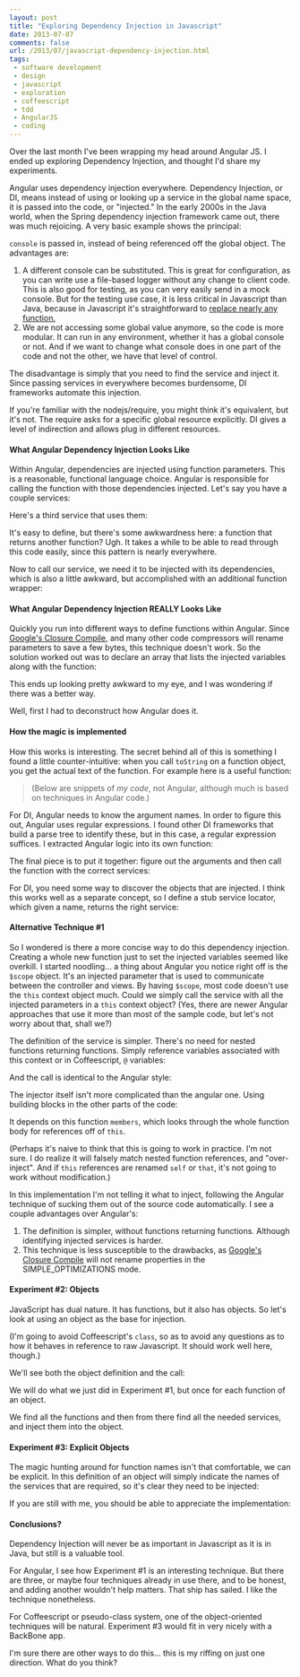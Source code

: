 ```yaml
---
layout: post
title: "Exploring Dependency Injection in Javascript"
date: 2013-07-07
comments: false
url: /2013/07/javascript-dependency-injection.html
tags:
 - software development
 - design
 - javascript
 - exploration
 - coffeescript
 - tdd
 - AngularJS
 - coding
---
```


Over the last month I've been wrapping my head around Angular JS. I ended up exploring Dependency Injection, and thought I'd share my experiments.

Angular uses dependency injection everywhere. Dependency Injection, or DI, means instead of using or looking up a service in the global name space, it is passed into the code, or "injected." In the early 2000s in the Java world, when the Spring dependency injection framework came out, there was much rejoicing. A very basic example shows the principal:

<script src="https://gist.github.com/ndp/5915878.js?file=example.coffee"></script>

`console` is passed in, instead of being referenced off the global object. The advantages are:

1. A different console can be substituted. This is great for configuration, as you can write use a file-based logger without any change to client code. This is also good for testing, as you can very easily send in a mock console. But for the testing use case, it is less critical in Javascript than Java, because in Javascript it's straightforward to [replace nearly any function.](https://github.com/pivotal/jasmine/wiki/Spies)
2. We are not accessing some global value anymore, so the code is more modular. It can run in any environment, whether it has a global console or not. And if we want to change what console does in one part of the code and not the other, we have that level of control.

The disadvantage is simply that you need to find the service and inject it. Since passing services in everywhere becomes burdensome, DI frameworks automate this injection.

If you're familiar with the nodejs/require, you might think it's equivalent, but it's not. The require asks for a specific global resource explicitly. DI gives a level of indirection and allows plug in different resources.

 
#### What Angular Dependency Injection Looks Like

Within Angular, dependencies are injected using function parameters. This is a reasonable, functional language choice. Angular is responsible for calling the function with those dependencies injected. Let's say you have a couple services: <script src="https://gist.github.com/ndp/5915878.js?file=services.coffee"></script>

Here's a third service that uses them:

<script src="https://gist.github.com/ndp/5915878.js?file=angularStyleService.coffee"></script>

It's easy to define, but there's some awkwardness here: a function that returns another function? Ugh. It takes a while to be able to read through this code easily, since this pattern is nearly everywhere.

Now to call our service, we need it to be injected with its dependencies, which is also a little awkward, but accomplished with an additional function wrapper:

 <script src="https://gist.github.com/ndp/5915878.js?file=angularStyleInjectorSpec.coffee"></script> 
#### What Angular Dependency Injection REALLY Looks Like

Quickly you run into different ways to define functions within Angular. Since [Google's Closure Compile](https://developers.google.com/closure/compiler/docs/compilation_levels), and many other code compressors will rename parameters to save a few bytes, this technique doesn't work. So the solution worked out was to declare an array that lists the injected variables along with the function:

<script src="https://gist.github.com/ndp/5915878.js?file=angularStyle2.coffee"></script>

This ends up looking pretty awkward to my eye, and I was wondering if there was a better way.

Well, first I had to deconstruct how Angular does it.

#### How the magic is implemented

How this works is interesting. The secret behind all of this is something I found a little counter-intuitive: when you call `toString` on a function object, you get the actual text of the function. For example here is a useful function:

 <script src="https://gist.github.com/ndp/5915878.js?file=fnTextWithoutComments.coffee"></script> 

> (Below are snippets of _my code_, not Angular, although much is based on techniques in Angular code.)

For DI, Angular needs to know the argument names. In order to figure this out, Angular uses regular expressions. I found other DI frameworks that build a parse tree to identify these, but in this case, a regular expression suffices. I extracted Angular logic into its own function:

 <script src="https://gist.github.com/ndp/5915878.js?file=argumentNames.coffee"></script>

The final piece is to put it together: figure out the arguments and then call the function with the correct services:

 <script src="https://gist.github.com/ndp/5915878.js?file=angularStyleInjector.coffee"></script> 

For DI, you need some way to discover the objects that are injected. I think this works well as a separate concept, so I define a stub service locator, which given a name, returns the right service:

 <script src="https://gist.github.com/ndp/5915878.js?file=serviceLocator.coffee"></script>
#### Alternative Technique #1
 

So I wondered is there a more concise way to do this dependency injection. Creating a whole new function just to set the injected variables seemed like overkill. I started noodling... a thing about Angular you notice right off is the `$scope` object. It's an injected parameter that is used to communicate between the controller and views. By having `$scope`, most code doesn't use the `this` context object much. Could we simply call the service with all the injected parameters in a `this` context object? (Yes, there are newer Angular approaches that use it more than most of the sample code, but let's not worry about that, shall we?)

The definition of the service is simpler. There's no need for nested functions returning functions. Simply reference variables associated with this context or in Coffeescript, `@` variables:

 <script src="https://gist.github.com/ndp/5915878.js?file=contextStyleInjectorService.coffee"></script> 

And the call is identical to the Angular style:

 <script src="https://gist.github.com/ndp/5915878.js?file=contextStyleInjectorCall.coffee"></script>

The injector itself isn't more complicated than the angular one. Using building blocks in the other parts of the code:

 <script src="https://gist.github.com/ndp/5915878.js?file=contextStyleInjector.coffee"></script> 

It depends on this function `members`, which looks through the whole function body for references off of `this`.

<script src="https://gist.github.com/ndp/5915878.js?file=members.coffee"></script> 

(Perhaps it's naive to think that this is going to work in practice. I'm not sure. I do realize it will falsely match nested function references, and "over-inject". And if `this` references are renamed `self` or `that`, it's not going to work without modification.)

In this implementation I'm not telling it what to inject, following the Angular technique of sucking them out of the source code automatically. I see a couple advantages over Angular's:

1. The definition is simpler, without functions returning functions. Although identifying injected services is harder.
2. This technique is less susceptible to the drawbacks, as [Google's Closure Compile](https://developers.google.com/closure/compiler/docs/compilation_levels) will not rename properties in the SIMPLE\_OPTIMIZATIONS mode.
 
#### Experiment #2: Objects

JavaScript has dual nature. It has functions, but it also has objects. So let's look at using an object as the base for injection.

(I'm going to avoid Coffeescript's `class`, so as to avoid any questions as to how it behaves in reference to raw Javascript. It should work well here, though.)

 

We'll see both the object definition and the call:

 <script src="https://gist.github.com/ndp/5915878.js?file=objectFnInjectorSpec.coffee"></script> 

We will do what we just did in Experiment #1, but once for each function of an object. <script src="https://gist.github.com/ndp/5915878.js?file=objectFnInjector.coffee"></script>

We find all the functions and then from there find all the needed services, and inject them into the object.

 
#### Experiment #3: Explicit Objects

The magic hunting around for function names isn't that comfortable, we can be explicit. In this definition of an object will simply indicate the names of the services that are required, so it's clear they need to be injected:

 <script src="https://gist.github.com/ndp/5915878.js?file=explicitObjectInjectionSpec.coffee"></script> 

If you are still with me, you should be able to appreciate the implementation:

<script src="https://gist.github.com/ndp/5915878.js?file=explicitObjectInjection.coffee"></script> 
#### Conclusions?

Dependency Injection will never be as important in Javascript as it is in Java, but still is a valuable tool.

For Angular, I see how Experiment #1 is an interesting technique. But there are three, or maybe four techniques already in use there, and to be honest, and adding another wouldn't help matters. That ship has sailed. I like the technique nonetheless.

For Coffeescript or pseudo-class system, one of the object-oriented techniques will be natural. Experiment #3 would fit in very nicely with a BackBone app.

I'm sure there are other ways to do this... this is my riffing on just one direction. What do you think?

